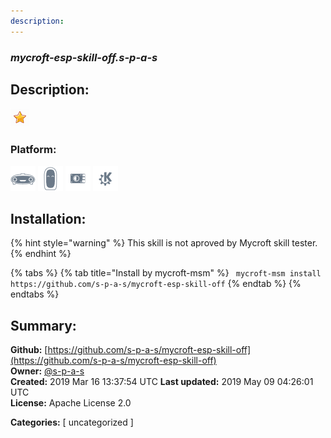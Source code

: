 ```yaml
---
description: 
---
```


### _mycroft-esp-skill-off.s-p-a-s_  
## Description:  
  
  
![](../.gitbook/assets/star.png)  
  
### Platform:  
 ![Mark I](../.gitbook/assets/mark-1-icon.png)  ![Mark II](../.gitbook/assets/mark-2-icon.png)  ![Picroft](../.gitbook/assets/picroft-icon.png)  ![plasmoid](../.gitbook/assets/kde.png)   
## Installation:  
{% hint style="warning" %}
This skill is not aproved by Mycroft skill tester.
{% endhint %}
    
{% tabs %}
{% tab title="Install by mycroft-msm" %}
``` mycroft-msm install https://github.com/s-p-a-s/mycroft-esp-skill-off```
{% endtab %}
  {% endtabs %}
    
## Summary:  
**Github:** [https://github.com/s-p-a-s/mycroft-esp-skill-off](https://github.com/s-p-a-s/mycroft-esp-skill-off)  
**Owner:** [@s-p-a-s](https://github.com/s-p-a-s)  
**Created:** 2019 Mar 16 13:37:54 UTC  **Last updated:** 2019 May 09 04:26:01 UTC  
**License:** Apache License 2.0  
  
**Categories:** [ uncategorized ]   
